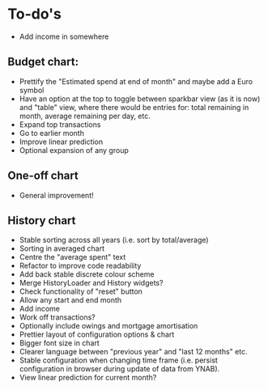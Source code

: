 # To-do's

- Add income in somewhere

## Budget chart:

- Prettify the "Estimated spend at end of month" and maybe add a Euro symbol
- Have an option at the top to toggle between sparkbar view (as it is now) and "table" view, where there would be entries for: total remaining in month, average remaining per day, etc.
- Expand top transactions
- Go to earlier month
- Improve linear prediction
- Optional expansion of any group

## One-off chart

- General improvement!

## History chart

- Stable sorting across all years (i.e. sort by total/average)
- Sorting in averaged chart
- Centre the "average spent" text
- Refactor to improve code readability
- Add back stable discrete colour scheme
- Merge HistoryLoader and History widgets?
- Check functionality of "reset" button
- Allow any start and end month
- Add income 
- Work off transactions?
- Optionally include owings and mortgage amortisation 
- Prettier layout of configuration options & chart
- Bigger font size in chart
- Clearer language between "previous year" and "last 12 months" etc.
- Stable configuration when changing time frame (i.e. persist configuration in browser during update of data from YNAB).
- View linear prediction for current month?
